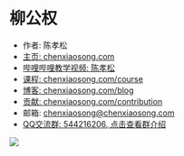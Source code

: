 <!-- sign begin -->
# 柳公权

- 作者: 陈孝松
- [主页: chenxiaosong.com](https://chenxiaosong.com/)
- [哔哩哔哩教学视频: 陈孝松](https://chenxiaosong.com/video.html)
- [课程: chenxiaosong.com/course](https://chenxiaosong.com/course.html)
- [博客: chenxiaosong.com/blog](https://chenxiaosong.com/blog.html)
- [贡献: chenxiaosong.com/contribution](https://chenxiaosong.com/contribution.html)
- 邮箱: <chenxiaosong@chenxiaosong.com>
- [QQ交流群: 544216206, 点击查看群介绍](https://chenxiaosong.com/q.html)

<!-- sign end -->
![](https://gitee.com/chenxiaosonggitee/tmp/raw/master/calligraphy/liugongquan/liugongquan-01.jpg)